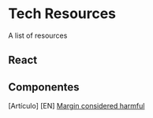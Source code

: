 # Tech Resources
A list of resources

## React

## Componentes
[Artículo] [EN] [Margin considered harmful](https://mxstbr.com/thoughts/margin/)
